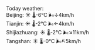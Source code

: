 Today weather:  
Beijing: ☀️   🌡️-6°C 🌬️↓4km/h  
Tianjin: ☀️   🌡️-2°C 🌬️←4km/h  
Shijiazhuang: ☀️   🌡️-2°C 🌬️↘11km/h  
Tangshan: ☀️   🌡️-0°C 🌬️↖5km/h  
